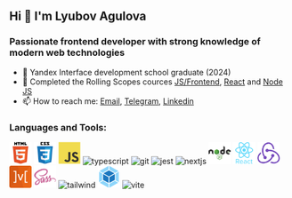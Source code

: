 <h2 align="left">Hi 👋 I'm Lyubov Agulova </h2>
<h3 align="left">Passionate frontend developer with strong knowledge of modern web technologies </h3>
 <ul align="left">
   <li> 🌱 Yandex Interface development school graduate (2024)</li>
   <li> 🌱 Completed the Rolling Scopes cources <a href="https://app.rs.school/certificate/mj76xkj2">JS/Frontend</a>, <a href="https://app.rs.school/certificate/36iwcjw1">React</a> and <a href="https://app.rs.school/certificate/pdxsnsq5">Node JS</a> </li>
<li>📫 How to reach me: <a href="mailto:lu7623@gmail.com">Email</a>, <a href="https://t.me/lu_agulova">Telegram</a>,  <a href="https://www.linkedin.com/in/lu-agulova/">Linkedin</a> </li>
 </ul>

<h3 align="left">Languages and Tools:</h3>
<div align="left">  
 <img src="https://raw.githubusercontent.com/devicons/devicon/master/icons/html5/html5-original-wordmark.svg" alt="html5" width="40" height="40"/> 
 <img src="https://raw.githubusercontent.com/devicons/devicon/master/icons/css3/css3-original-wordmark.svg" alt="css3" width="40" height="40"/> 
 <img src="https://raw.githubusercontent.com/devicons/devicon/master/icons/javascript/javascript-original.svg" alt="javascript" width="40" height="40"/> 
 <img src="https://cdn.jsdelivr.net/gh/devicons/devicon/icons/typescript/typescript-original.svg"  alt="typescript" width="40" height="40"/> 
 <img src="https://www.vectorlogo.zone/logos/git-scm/git-scm-icon.svg" alt="git" width="40" height="40"/> 
 <img src="https://www.vectorlogo.zone/logos/jestjsio/jestjsio-icon.svg" alt="jest" width="40" height="40"/>  
 <img src="https://cdn.worldvectorlogo.com/logos/nextjs-2.svg" alt="nextjs" width="40" height="40"/>
 <img src="https://raw.githubusercontent.com/devicons/devicon/master/icons/nodejs/nodejs-original-wordmark.svg" alt="nodejs" width="40" height="40"/> 
 <img src="https://raw.githubusercontent.com/devicons/devicon/master/icons/react/react-original-wordmark.svg" alt="react" width="40" height="40"/>
 <img src="https://raw.githubusercontent.com/devicons/devicon/master/icons/redux/redux-original.svg" alt="redux" width="40" height="40"/> 
 <img src="https://raw.githubusercontent.com/devicons/devicon/ca28c779441053191ff11710fe24a9e6c23690d6/icons/mobx/mobx-original.svg" width="40" height="40" alt="mobx"/>
 <img src="https://raw.githubusercontent.com/devicons/devicon/master/icons/sass/sass-original.svg" alt="sass" width="40" height="40"/>
 <img src="https://www.vectorlogo.zone/logos/tailwindcss/tailwindcss-icon.svg" alt="tailwind" width="40" height="40"/>
 <img src="https://raw.githubusercontent.com/devicons/devicon/ca28c779441053191ff11710fe24a9e6c23690d6/icons/webpack/webpack-original.svg" alt="webpack" width="40" height="40"/>
  <img src="https://www.vectorlogo.zone/logos/vitejsdev/vitejsdev-icon.svg" alt="vite" width="40" height="40"/>
</div>
